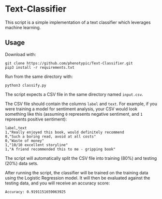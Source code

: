 # Text-Classifier

This script is a simple implementation of a text classifier which leverages machine learning.

## Usage

Download with:
```
git clone https://github.com/phenotypic/Text-Classifier.git
pip3 install -r requirements.txt
```

Run from the same directory with:
```
python3 classify.py
```

The script expects a CSV file in the same directory named `input.csv`.

The CSV file should contain the columns `label` and `text`. For example, if you were training a model for sentiment analysis, your CSV would look something like this (assuming `0` represents negative sentiment, and `1` represents positive sentiment):

```
label,text
1,"Really enjoyed this book, would definitely recommend
0,"Such a boring read, avoid at all costs"
0,"Waste of money"
1,"10/10 excellent storyline"
1,"A friend recommended this to me - gripping book"
```

The script will automatically split the CSV file into training (80%) and testing (20%) data sets.

After running the script, the classifier will be trained on the training data using the Logistic Regression model. It will then be evaluated against the testing data, and you will receive an accuracy score:

```
Accuracy: 0.9191151659063925
```
